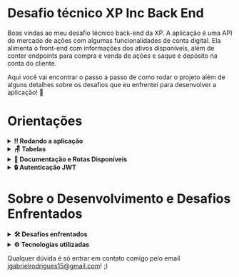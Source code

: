 # Desafio técnico XP Inc Back End

Boas vindas ao meu desafio técnico back-end da XP. A aplicação é uma API do mercado de ações com algumas funcionalidades de conta digital. Ela alimenta o front-end com informações dos ativos disponíveis, além de conter endpoints para compra e venda de ações e saque e depósito na conta do cliente. 

Aqui você vai encontrar o passo a passo de como rodar o projeto além de alguns detalhes sobre os desafios que eu enfrentei para desenvolver a aplicação! 🚀

# Orientações

<details>
  <summary><strong>‼️ Rodando a aplicação</strong></summary><br />

  1. Clone o repositório

  - `git clone https://github.com/joaogrs/desafioXPIncBackend.git`.
  - Entre na pasta do repositório que você acabou de clonar:
    - `cd desafioXPIncBackend`

  2. Instale as dependências

  - `npm install`

  3. Crie um arquivo .env na raiz do projeto
    - Ele deve conter as seguintes informações: 
      - MYSQL_HOST= ( O seu host )
      - MYSQL_USER= (Seu usuário do MYSQL)
      - MYSQL_PASSWORD= (Sua senha do MYSQL)
      - MYSQL_DATABASE= InvestimentManager
      - PORT= (Em qual porta a aplicação vai rodar)
     
  4. Faça a criação do banco dentro do MYSql
  - Na raiz do projeto existe um arquivo InvestimentManager.Sql
  - As querys são as mesmas da sessão Tabelas desse README
    - Essas são as querys necessárias para a criação do banco de dados da aplicação
    - Copie as informações e rode dentro de um servidor SQL. 
  
  5. Rodando a aplicação
  - `npm start`
  
</details>

<details>
  <summary><strong>🪑 Tabelas</strong></summary><br />
  
  O banco tem 7 tabelas. clientes, compras, vendas, investimentos, his_deposito, hist_saque, ativos_disponiveis
  
  ```sql
DROP DATABASE IF EXISTS InvestimentManager;

CREATE DATABASE InvestimentManager;

USE InvestimentManager;

CREATE TABLE clientes (
    codCliente INT NOT NULL auto_increment,
    saldo DECIMAL(8,2) NOT NULL,
    username VARCHAR(30) NOT NULL,
    password VARCHAR(80) NOT NULL,
    PRIMARY KEY(codCliente)
) ENGINE=INNODB;

CREATE TABLE ativos_disponiveis (
    id INT NOT NULL auto_increment,
    nome VARCHAR(30) NOT NULL,
    qtdeAtivo INT NOT NULL,
    valor DECIMAL(8,2) NOT NULL,
    PRIMARY KEY(id)
) ENGINE=INNODB;

CREATE TABLE compras (
    id INT NOT NULL auto_increment,
    codCliente INT NOT NULL,
    codAtivo INT NOT NULL,
    qtdeAtivo INT NOT NULL,
	PRIMARY KEY(id),
    FOREIGN KEY (codCliente)
        REFERENCES clientes (codCliente)
        ON DELETE CASCADE,
    FOREIGN KEY (codAtivo)
        REFERENCES ativos_disponiveis (id)
        ON DELETE CASCADE
)  ENGINE=INNODB;

CREATE TABLE vendas (
    id INT NOT NULL auto_increment,
    CodCliente INT NOT NULL,
    CodAtivo INT NOT NULL,
	QtdeAtivo INT NOT NULL,
	PRIMARY KEY(id),
    FOREIGN KEY (CodCliente)
        REFERENCES clientes (codCliente)
        ON DELETE CASCADE,
    FOREIGN KEY (CodAtivo)
        REFERENCES ativos_disponiveis (id)
        ON DELETE CASCADE
)  ENGINE=INNODB;

CREATE TABLE investimentos (
    id INT NOT NULL auto_increment,
    CodCliente INT NOT NULL,
    CodAtivo INT NOT NULL,
	QtdeAtivo INT NOT NULL,
    Valor DECIMAL(8,2) NOT NULL,
    PRIMARY KEY(id),
    FOREIGN KEY (CodCliente)
        REFERENCES clientes (codCliente)
        ON DELETE CASCADE,
    FOREIGN KEY (CodAtivo)
        REFERENCES ativos_disponiveis (id)
        ON DELETE CASCADE
)  ENGINE=INNODB;

CREATE TABLE hist_deposito (
    id INT NOT NULL auto_increment,
    CodCliente INT NOT NULL,
    Valor DECIMAL(8,2) NOT NULL,
    PRIMARY KEY(id),
    FOREIGN KEY (CodCliente)
        REFERENCES clientes (codCliente)
        ON DELETE CASCADE
)  ENGINE=INNODB;

CREATE TABLE hist_saque (
    id INT NOT NULL auto_increment,
    CodCliente INT NOT NULL,
    Valor DECIMAL(8,2) NOT NULL,
    PRIMARY KEY(id),
    FOREIGN KEY (CodCliente)
        REFERENCES clientes (codCliente)
        ON DELETE CASCADE
)  ENGINE=INNODB;

SET SQL_SAFE_UPDATES = 0;

INSERT INTO InvestimentManager.ativos_disponiveis (nome, qtdeAtivo, valor) VALUES
    ("XPIN", 1340985, 16.94),
    ("XPED", 50430, 5.75),
    ("RICO", 1203945, 9.60),
    ("TRYB", 13407, 10.39),
    ("GOOG", 50430948, 40.84),
    ("MTP4", 1203945, 23.93),
    ("SEF3", 103244, 3.40),
    ("META", 132394, 50.98),
    ("PTR4", 102938495, 28.60),
    ("ITU4", 3294329, 22.85),
    ("UNM3", 312432, 14.57),
    ("PATX", 10, 3.1),
    ("VSPO", 0, 10);

INSERT INTO InvestimentManager.clientes(codCliente, saldo, username, password) VALUES
    (1, 2000, "joaogrs", "senha1234");

INSERT INTO InvestimentManager.investimentos(CodCliente, CodAtivo, QtdeAtivo, Valor) VALUES
    (1, 2, 3, 17.25),
    (1, 4, 7, 72.73),
    (1, 7, 1, 3.4),
    (1, 10, 3, 68.55);
```
</details>

<details>
  <summary><strong>📁 Documentação e Rotas Disponíveis</strong></summary><br />
  
  A documentação contendo todas as rotas e a estrutura do banco foi feita com a utilização do Swagger.

  <img src="/imgs/swagger1.png" alt="primeira imagem swagger"/>
  <img src="./imgs/swagger2.png" alt="segunda imagem swagger"/>
  
  Na raiz do projeto também contém uma pasta imgs com um print de todas as rotas. 
  
  1. Rode a aplicação
    - `npm start`
  
  2. Entre na rota do Swagger UI
    - `/docs`
</details>

<details>
  <summary><strong>🔒 Autenticação JWT</strong></summary><br />

  Grande parte das rotas necessitam de uma verificação JWT. É possível ver quais são nas imagens da sessão de Swagger (Contém o cadeado ao lado da rota).

  1. Entre na rota de autenticação
    - `/auth`

  2. Coloque um usuário válido no body
    - `{ "username": "joaogrs", "password: senha123" }`

  3. Copie o token retornado e use-o como a authorization das rotas
</details>

# Sobre o Desenvolvimento e Desafios Enfrentados

<details>
  <summary><strong>🛠 Desafios enfrentados</strong></summary><br />
  
  O primeiro desafio que encontrei na realização do case foi a decisão de quais técnologias usar. Decidi por utilizar express com javascript sem o uso de ORM. Foi uma  decisão tomada pensando em priorizar as funcionalidades da API ao invés de adicionar uma complexidade no código que poderia atrasar o desenvolvimento da aplicação e dos requisitos bônus que eu também queria realizar. 

Após isso, pensar a estrutura do banco de dados também foi um processo desafiador. O primeiro passo foi construir um diagrama de entidade relacionamento a mão para entender quais eram os campos necessários e como as tabelas iam conversar entre si. A maior dificuldade aqui foi entender como o post de compras e vendas iam alterar as tabelas. A solução dada foi criar tabelas de histórico de compra e venda, onde o post insere os dados, e uma terceira tabela de carteira de investimentos, onde ficam as quantidades e valor total de investimentos de cada cliente. Caso seja a primeira vez que um cliente está comprando determinado ativo é feita uma inserção na carteira. Caso ele já possua o ativo, é atualizada a quantidade e o valor total ao comprar ou vender um ativo. A estrutura de saque e depósito é parecida, porém alterando o saldo em uma tabela de clientes.

Passado esse momento de decisões e já com o formato do projeto em mente iniciei sua estrutura. Para o desenvolvimento usei o eslint para a qualidade do código e o nodemon para ir rodando a api enquanto desenvolvia. Além disso, o projeto foi feito utilizando a arquitetura MSC, separando a API em camadas com funcionalidades distintas.

A partir daí o desenvolvimento correu de forma mais tranquila já que eu tinha bastante familiaridade com a estrutura e tecnologias que eu estava usando. Algumas lógicas que me marcaram nessa etapa de desenvolvimento foram as que alteram o saldo e a qtde dos ativos na carteira ao realizar os posts. Terminei os requisitos obrigatórios com cerca de 3 dias de projeto e já comecei a pensar quais seriam os próximos passos.

Depois disso, optei por realizar o máximo de validações possíveis (campos faltantes, valores negativos, tipos errados, etc) utilizando middlewares. Apesar de ter um bom conhecimento na lib joi, que testa os campos automaticamente, preferi fazer as validações a mão já que eram relativamente simples.

Com as validações feitas, comecei a implementação do JWT com uma rota extra de login (usuário, senha) onde é retornado o token. Após isso, foi só adicionar um middleware de validação de token nas rotas que eram necessárias. Nesse mesmo dia foram preenchidos os ativos disponiveis para o front, além de uma rota GET que retorna tais ativos.

Em seguida foi dado inicio aos testes unitários divididos por camada MSC, a implementação do Swagger além da criação desse README.
</details>

<details>
  <summary><strong>⚙️ Tecnologias utilizadas</strong></summary><br />
  
  - Javascript
  - NodeJs
  - Express
  - JWT
  - Swagger
  - Sinon
  - Mocha 
  - Chai
  - Eslint
  - MySql
  
</details>

Qualquer dúvida é só entrar em contato comigo pelo email <a>jgabrielrodrigues15@gmail.com</a>! ;)